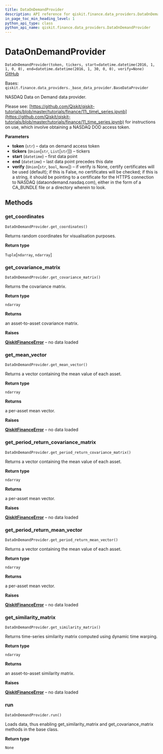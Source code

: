 ```yaml
---
title: DataOnDemandProvider
description: API reference for qiskit.finance.data_providers.DataOnDemandProvider
in_page_toc_min_heading_level: 1
python_api_type: class
python_api_name: qiskit.finance.data_providers.DataOnDemandProvider
---
```


# DataOnDemandProvider

<span id="qiskit.finance.data_providers.DataOnDemandProvider" />

`DataOnDemandProvider(token, tickers, start=datetime.datetime(2016, 1, 1, 0, 0), end=datetime.datetime(2016, 1, 30, 0, 0), verify=None)` [GitHub](https://github.com/qiskit-community/qiskit-aqua/tree/stable/0.9/qiskit/finance/data_providers/data_on_demand_provider.py "view source code")

Bases: `qiskit.finance.data_providers._base_data_provider.BaseDataProvider`

NASDAQ Data on Demand data provider.

Please see: [https://github.com/Qiskit/qiskit-tutorials/blob/master/tutorials/finance/11\_time\_series.ipynb](https://github.com/Qiskit/qiskit-tutorials/blob/master/tutorials/finance/11_time_series.ipynb) for instructions on use, which involve obtaining a NASDAQ DOD access token.

**Parameters**

*   **token** (`str`) – data on demand access token
*   **tickers** (`Union`\[`str`, `List`\[`str`]]) – tickers
*   **start** (`datetime`) – first data point
*   **end** (`datetime`) – last data point precedes this date
*   **verify** (`Union`\[`str`, `bool`, `None`]) – if verify is None, certify certificates will be used (default); if this is False, no certificates will be checked; if this is a string, it should be pointing to a certificate for the HTTPS connection to NASDAQ (dataondemand.nasdaq.com), either in the form of a CA\_BUNDLE file or a directory wherein to look.

## Methods

### get\_coordinates

<span id="qiskit.finance.data_providers.DataOnDemandProvider.get_coordinates" />

`DataOnDemandProvider.get_coordinates()`

Returns random coordinates for visualisation purposes.

**Return type**

`Tuple`\[`ndarray`, `ndarray`]

### get\_covariance\_matrix

<span id="qiskit.finance.data_providers.DataOnDemandProvider.get_covariance_matrix" />

`DataOnDemandProvider.get_covariance_matrix()`

Returns the covariance matrix.

**Return type**

`ndarray`

**Returns**

an asset-to-asset covariance matrix.

**Raises**

[**QiskitFinanceError**](qiskit.finance.QiskitFinanceError "qiskit.finance.QiskitFinanceError") – no data loaded

### get\_mean\_vector

<span id="qiskit.finance.data_providers.DataOnDemandProvider.get_mean_vector" />

`DataOnDemandProvider.get_mean_vector()`

Returns a vector containing the mean value of each asset.

**Return type**

`ndarray`

**Returns**

a per-asset mean vector.

**Raises**

[**QiskitFinanceError**](qiskit.finance.QiskitFinanceError "qiskit.finance.QiskitFinanceError") – no data loaded

### get\_period\_return\_covariance\_matrix

<span id="qiskit.finance.data_providers.DataOnDemandProvider.get_period_return_covariance_matrix" />

`DataOnDemandProvider.get_period_return_covariance_matrix()`

Returns a vector containing the mean value of each asset.

**Return type**

`ndarray`

**Returns**

a per-asset mean vector.

**Raises**

[**QiskitFinanceError**](qiskit.finance.QiskitFinanceError "qiskit.finance.QiskitFinanceError") – no data loaded

### get\_period\_return\_mean\_vector

<span id="qiskit.finance.data_providers.DataOnDemandProvider.get_period_return_mean_vector" />

`DataOnDemandProvider.get_period_return_mean_vector()`

Returns a vector containing the mean value of each asset.

**Return type**

`ndarray`

**Returns**

a per-asset mean vector.

**Raises**

[**QiskitFinanceError**](qiskit.finance.QiskitFinanceError "qiskit.finance.QiskitFinanceError") – no data loaded

### get\_similarity\_matrix

<span id="qiskit.finance.data_providers.DataOnDemandProvider.get_similarity_matrix" />

`DataOnDemandProvider.get_similarity_matrix()`

Returns time-series similarity matrix computed using dynamic time warping.

**Return type**

`ndarray`

**Returns**

an asset-to-asset similarity matrix.

**Raises**

[**QiskitFinanceError**](qiskit.finance.QiskitFinanceError "qiskit.finance.QiskitFinanceError") – no data loaded

### run

<span id="qiskit.finance.data_providers.DataOnDemandProvider.run" />

`DataOnDemandProvider.run()`

Loads data, thus enabling get\_similarity\_matrix and get\_covariance\_matrix methods in the base class.

**Return type**

`None`


